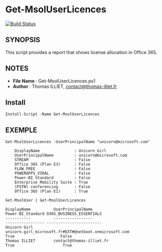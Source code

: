 # Get-MsolUserLicences

[![Build Status](https://travis-ci.org/thomas-illiet/Get-MsolUserLicences.svg?branch=master)](https://travis-ci.org/thomas-illiet/Get-MsolUserLicences)

## SYNOPSIS
This script provides a report that shows license allocation in Office 365.

## NOTES
  - **File Name**   : Get-MsolUserLicences.ps1
  - **Author**      : Thomas ILLIET, contact@thomas-illiet.fr

## Install
```
Install-Script -Name Get-MsolUserLicences
```

## EXEMPLE
``` 
Get-MsolUserLicences -UserPrincipalName "unicorn@microsoft.com"

    DisplayName               : Unicorn Girl
    UserPrincipalName         : unicorn@microsoft.com
    STREAM                    : False
    Office 365 (Plan E3)      : False
    FLOW_FREE                 : False
    POWERAPPS_VIRAL           : False
    Power-BI Standard         : False
    Enterprise Mobility Suite : True
    (PSTN) conferencing       : False
    Office 365 (Plan E1)      : True
```

```
Get-MsolUser | Get-MsolUserLicences

DisplayName          UserPrincipalName                                          Power-BI_Standard O365_BUSINESS_ESSENTIALS
-----------          -----------------                                          ----------------- ------------------------
Unicorn Girl         unicorn.girl_microsoft.fr#EXT#@netboot.onmicrosoft.com                  True                    False
Thomas ILLIET        contact@thomas-illiet.fr                                                True                     True
```